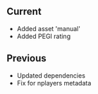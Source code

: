 ## Current
- Added asset 'manual'
- Added PEGI rating
## Previous
- Updated dependencies
- Fix for nplayers metadata
